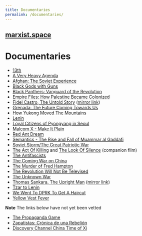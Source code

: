 ```yaml
---
title: Documentaries
permalink: /documentaries/
---
```


## [marxist.space](https://marxist.space)

# Documentaries

* [13th](https://en.wikipedia.org/wiki/13TH_(film))
* [A Very Heavy Agenda](https://drive.google.com/drive/folders/1Ytll8_9XTHovwvxmY7KgTZYsRIbE8E9U)
* [Afghan: The Soviet Experience](https://drive.google.com/file/d/1doCBDm2fqgxRBSjRdhAL_F0TrBSnTQ-N/view)
* [Black Gods with Guns](https://www.youtube.com/watch?v=DxqK6eqwwLc)
* [Black Panthers: Vanguard of the Revolution](https://www2.123-movies.com/movie/the-black-panthers-vanguard-of-the-revolution/)
* [Empire Files: How Palestine Became Colonized](https://youtube.com/watch?v=BT5L4YU_Fl4)
* [Fidel Castro, The Untold Story](https://www.youtube.com/watch?v=P2Obp6YS4SY) ([mirror link](https://peertube.social/videos/watch/97e50d71-9a2c-4a18-bb3b-fe7ffffd9d61))
* [Grenada: The Future Coming Towards Us](https://www.youtube.com/watch?v=7z-AxNFx88o)
* [How Yukong Moved The Mountains](https://www.youtube.com/playlist?list=PLMt0ncvnKoz3ar_f78qBeA29-0kwrsXvT)
* [Lenin](https://www.youtube.com/playlist?list=PL35BC1713B4493483)
* [Loyal Citizens of Pyongyang in Seoul](https://www.youtube.com/watch?v=ktE_3PrJZO0)
* [Malcom X - Make It Plain](https://www.youtube.com/watch?v=csWByunwVI8)
* [Red Ant Dream](https://www.youtube.com/watch?v=cVvThDX4bbQ)
* [Semantics - The Rise and Fall of Muammar al Gaddafi](https://youtube.com/watch?v=qVHzAinRH4g)
* [Soviet Storm/The Great Patriotic War](https://www.youtube.com/playlist?list=PLiizh2ZxteI5aQoy4x7YBkZE8bN0NNB2W)
* [The Act Of Killing](https://www.youtube.com/watch?v=-349HTKhPno) and [The Look Of Silence](https://www.youtube.com/watch?v=9iNcQFPECDc) (companion film)
* [The Antifascists](https://www.youtube.com/watch?v=XYHnd4boUoM)
* [The Coming War on China](https://www.youtube.com/watch?v=GDl9ecICIYg)
* [The Murder of Fred Hampton](https://www.youtube.com/watch?v=d-7JIR1u9qw)
* [The Revolution Will Not Be Televised](https://www.youtube.com/watch?v=iH5nzZU0qCc)
* [The Unknown War](https://www.youtube.com/playlist?list=PLr7tdO3Zp0VFhTUH2LD9NYPzBh9uc3Kxb)
* [Thomas Sankara, The Upright Man](https://www.youtube.com/watch?v=G7Vlt41HPUE) ([mirror link](https://vimeo.com/46137917))
* [Tzar to Lenin](https://www.youtube.com/watch?v=egWLsEzaKiI)
* [We Went To DPRK To Get A Haircut](https://www.youtube.com/watch?v=2BO83Ig-E8E)
* [Yellow Vest Fever](https://youtube.com/watch?v=ZIA7sKcFN44)

**Note** The links below have not yet been vetted

* [The Propaganda Game](https://en.wikipedia.org/wiki/The_Propaganda_Game)
* [Zapatistas: Crónica de una Rebelión](https://peertube.social/videos/watch/095ab314-5b94-432f-93e4-a3c83859795c)
* [Discovery Channel China Time of Xi](https://youtube.com/watch?v=9xB1TvNL4m8)
